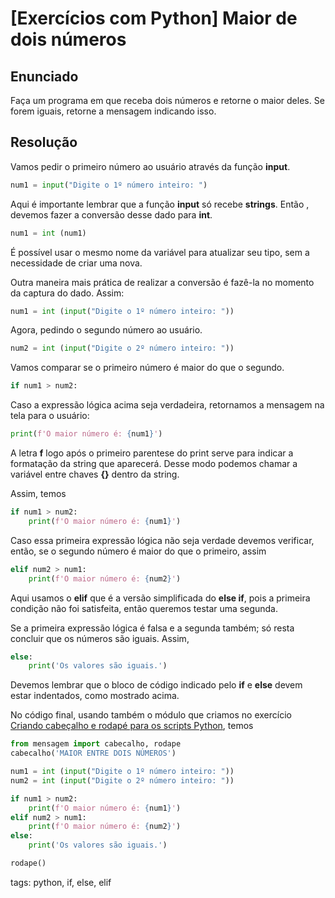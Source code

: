 # [Exercícios com Python] Maior de dois números

## Enunciado

Faça um programa em que receba dois números e retorne o maior deles. Se forem iguais, retorne a mensagem indicando isso.

## Resolução

Vamos pedir o primeiro número ao usuário através da função **input**.

```py
num1 = input("Digite o 1º número inteiro: ")
```

Aqui é importante lembrar que a função **input** só recebe **strings**. Então , devemos fazer a conversão desse dado para **int**.

```py
num1 = int (num1)
```

É possível usar o mesmo nome da variável para atualizar seu tipo, sem a necessidade de criar uma nova.

Outra maneira mais prática de realizar a conversão é fazê-la no momento da captura do dado. Assim:

```py
num1 = int (input("Digite o 1º número inteiro: "))
```

Agora, pedindo o segundo número ao usuário.

```py
num2 = int (input("Digite o 2º número inteiro: "))
```

Vamos comparar se o primeiro número é maior do que o segundo.

```py
if num1 > num2:
```

Caso a expressão lógica acima seja verdadeira, retornamos a mensagem na tela para o usuário:

```py
print(f'O maior número é: {num1}')
```

A letra **f** logo após o primeiro parentese do print serve para indicar a formatação da string que aparecerá. Desse modo podemos chamar a variável entre chaves **{}** dentro da string.

Assim, temos

```py
if num1 > num2:
    print(f'O maior número é: {num1}')
```

Caso essa primeira expressão lógica não seja verdade devemos verificar, então, se o segundo número é maior do que o primeiro, assim

```py
elif num2 > num1:
    print(f'O maior número é: {num2}')
```

Aqui usamos o **elif** que é a versão simplificada do **else if**, pois a primeira condição não foi satisfeita, então queremos testar uma segunda.

Se a primeira expressão lógica é falsa e a segunda também; só resta concluir que os números são iguais. Assim,

```py
else:
    print('Os valores são iguais.')
```

Devemos lembrar que o bloco de código indicado pelo **if** e **else** devem estar indentados, como mostrado acima.

No código final, usando também o módulo que criamos no exercício [Criando cabeçalho e rodapé para os scripts Python](python/p0028_exCriandoModuloPy.md), temos

```py
from mensagem import cabecalho, rodape
cabecalho('MAIOR ENTRE DOIS NÚMEROS')

num1 = int (input("Digite o 1º número inteiro: "))
num2 = int (input("Digite o 2º número inteiro: "))

if num1 > num2:
    print(f'O maior número é: {num1}')
elif num2 > num1:
    print(f'O maior número é: {num2}')
else:
    print('Os valores são iguais.')

rodape()
```

tags: python, if, else, elif
